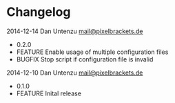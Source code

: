 Changelog
=========

2014-12-14 Dan Untenzu <mail@pixelbrackets.de>

  * 0.2.0
  * FEATURE Enable usage of multiple configuration files
  * BUGFIX Stop script if configuration file is invalid

2014-12-10 Dan Untenzu <mail@pixelbrackets.de>

  * 0.1.0
  * FEATURE Inital release


